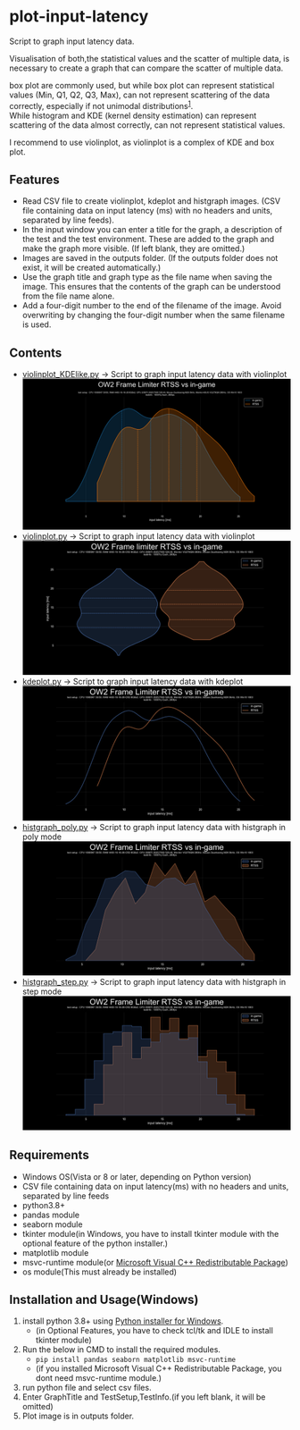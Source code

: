 # plot-input-latency
 Script to graph input latency data.    
 
 Visualisation of both,the statistical values and the scatter of multiple data, is necessary to create a graph that can compare the scatter of multiple data.  

 box plot are commonly used, but while box plot can represent statistical values (Min, Q1, Q2, Q3, Max), can not represent scattering of the data correctly, especially if not unimodal distributions<sup>[1](https://twitter.com/van__Oijen/status/1108435637277908992)</sup>.  
 While histogram and KDE (kernel density estimation) can represent scattering of the data almost correctly, can not represent statistical values.    

 I recommend to use violinplot, as violinplot is a complex of KDE and box plot.
## Features
- Read CSV file to create violinplot, kdeplot and histgraph images. (CSV file containing data on input latency (ms) with no headers and units, separated by line feeds).
- In the input window you can enter a title for the graph, a description of the test and the test environment. These are added to the graph and make the graph more visible. (If left blank, they are omitted.)
- Images are saved in the outputs folder. (If the outputs folder does not exist, it will be created automatically.)
- Use the graph title and graph type as the file name when saving the image. This ensures that the contents of the graph can be understood from the file name alone.
- Add a four-digit number to the end of the filename of the image. Avoid overwriting by changing the four-digit number when the same filename is used.

## Contents
- [violinplot_KDElike.py](violinplot_KDElike.py) -> Script to graph input latency data with violinplot  
![preview_violinplot_KDElike](outputs/preview_violinplot_KDElike.png)
- [violinplot.py](violinplot.py) -> Script to graph input latency data with violinplot  
![preview_violinplot](outputs/preview_violinplot.png)
- [kdeplot.py](kdeplot.py) -> Script to graph input latency data with kdeplot  
![preview_kdeplot](outputs/preview_kdeplot.png)
- [histgraph_poly.py](histgraph_poly.py) -> Script to graph input latency data with histgraph in poly mode  
![preview_poly](outputs/preview_histgraph_poly.png)
- [histgraph_step.py](histgraph_step.py) -> Script to graph input latency data with histgraph in step mode  
![preview_step](outputs/preview_histgraph_step.png)

## Requirements
- Windows OS(Vista or 8 or later, depending on Python version)
- CSV file containing data on input latency(ms) with no headers and units, separated by line feeds
- python3.8+
- pandas module
- seaborn module
- tkinter module(in Windows, you have to install tkinter module with the optional feature of the python installer.)
- matplotlib module
- msvc-runtime module(or [Microsoft Visual C++ Redistributable Package](https://aka.ms/vs/17/release/vc_redist.x64.exe))
- os module(This must already be installed)

## Installation and Usage(Windows)
1. install python 3.8+ using [Python installer for Windows](https://www.python.org/downloads/windows/).
   - (in Optional Features, you have to check tcl/tk and IDLE to install tkinter module)
2. Run the below in CMD to install the required modules.
   - `pip install pandas seaborn matplotlib msvc-runtime`
   - (if you installed Microsoft Visual C++ Redistributable Package, you dont need msvc-runtime module.)
3. run python file and select csv files.
4. Enter GraphTitle and TestSetup,TestInfo.(if you left blank, it will be omitted)
5. Plot image is in outputs folder.
